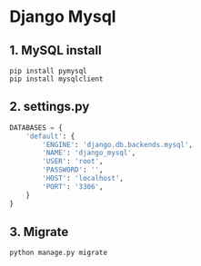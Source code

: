 # Django Mysql

## 1. MySQL install

```sudo
pip install pymysql
pip install mysqlclient
```

## 2. settings.py

```python
DATABASES = {
    'default': {
        'ENGINE': 'django.db.backends.mysql',
        'NAME': 'django_mysql',
        'USER': 'root',
        'PASSWORD': '',
        'HOST': 'localhost',
        'PORT': '3306',
    }
}
```

## 3. Migrate

```sudo
python manage.py migrate
```

